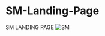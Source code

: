 # SM-Landing-Page
SM LANDING PAGE
![SM](https://user-images.githubusercontent.com/64631869/173112464-d79ca28f-17c3-4522-9eb8-0c7a941eada9.PNG)
